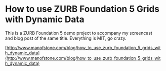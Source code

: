 # How to use ZURB Foundation 5 Grids with Dynamic Data

This is a ZURB Foundation 5 demo project to accompany my screencast and blog post of the same title. Everything is MIT, go crazy.

[http://www.manofstone.com/blog/how_to_use_zurb_foundation_5_grids_with_dynamic_data](http://www.manofstone.com/blog/how_to_use_zurb_foundation_5_grids_with_dynamic_data)


